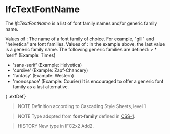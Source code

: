 # IfcTextFontName

The _IfcTextFontName_ is a list of font family names and/or generic family name.<!-- end of definition -->

Values of **<family-name>**: The name of a font family of choice. For example, "gill" and "helvetica" are font families.
Values of **<generic-family>**: In the example above, the last value is a generic family name. The following generic families are defined: > * 'serif' (Example: Times)

* 'sans-serif' (Example: Helvetica)
* 'cursive' (Example: Zapf-Chancery)
* 'fantasy' (Example: Western)
* 'monospace' (Example: Courier)
It is encouraged to offer a generic font family as a last alternative.

{ .extDef}
> NOTE  Definition according to Cascading Style Sheets, level 1

> NOTE  Type adopted from **font-family** defined in [CSS-1](../content/bibliography.htm#CSS1).

> HISTORY  New type in IFC2x2 Add2.
